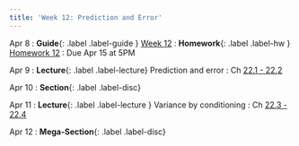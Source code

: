 ```yaml
---
title: 'Week 12: Prediction and Error'
---
```


Apr 8
: **Guide**{: .label .label-guide } [Week 12](/assets/guides/spring24/week12.pdf)
: **Homework**{: .label .label-hw } [Homework 12](http://prob140.datahub.berkeley.edu/hub/user-redirect/git-pull?repo=https://github.com/prob140/materials-sp24&branch=main&subPath=hw/Homework_12.ipynb)
    : Due Apr 15 at 5PM

Apr 9
: **Lecture**{: .label .label-lecture} Prediction and error
    : Ch [22.1 - 22.2](http://prob140.org/textbook/content/Chapter_22/00_Prediction.html)

Apr 10
: **Section**{: .label .label-disc}

Apr 11
: **Lecture**{: .label .label-lecture } Variance by conditioning
    : Ch [22.3 - 22.4](http://prob140.org/textbook/content/Chapter_22/03_Variance_by_Conditioning.html)

Apr 12
: **Mega-Section**{: .label .label-disc}
